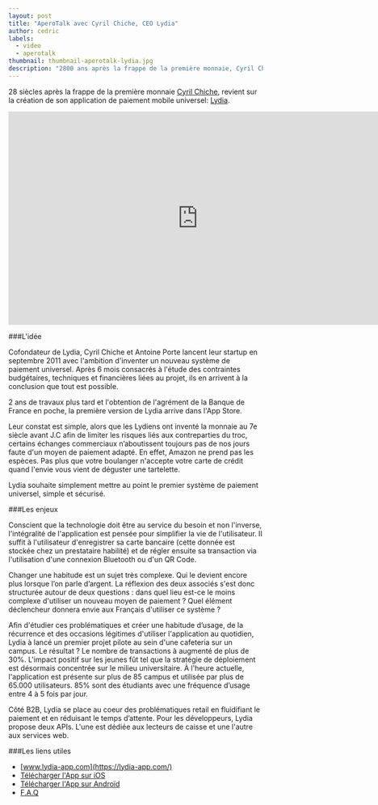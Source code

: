 ```yaml
---
layout: post
title: "AperoTalk avec Cyril Chiche, CEO Lydia"
author: cedric
labels:
  - video
  - aperotalk
thumbnail: thumbnail-aperotalk-lydia.jpg
description: "2800 ans après la frappe de la première monnaie, Cyril Chiche revient sur la création de son application de paiement universel: Lydia."
---
```


28 siècles après la frappe de la première monnaie [Cyril Chiche](http://fr.linkedin.com/pub/cyril-chiche/3/497/550/en), revient sur la création de son application de paiement mobile universel: [Lydia](https://lydia-app.com/).

<div class="video-wrapper"><iframe width="750" height="422" src="https://www.youtube.com/embed/5VycLeeX4Yg?showinfo=0" frameborder="0" allowfullscreen></iframe></div>

###L'idée

Cofondateur de Lydia, Cyril Chiche et Antoine Porte lancent leur startup en septembre 2011 avec l'ambition d'inventer un nouveau système de paiement universel. Après 6 mois consacrés à l'étude des contraintes budgétaires, techniques et financières liées au projet, ils en arrivent à la conclusion que tout est possible.

2 ans de travaux plus tard et l'obtention de l'agrément de la Banque de France en poche, la première version de Lydia arrive dans l'App Store.

Leur constat est simple, alors que les Lydiens ont inventé la monnaie au 7e siècle avant J.C afin de limiter les risques liés aux contreparties du troc, certains échanges commerciaux n’aboutissent toujours pas de nos jours faute d'un moyen de paiement adapté. En effet, Amazon ne prend pas les espèces. Pas plus que votre boulanger n'accepte votre carte de crédit quand l'envie vous vient de déguster une tartelette.

Lydia souhaite simplement mettre au point le premier système de paiement universel, simple et sécurisé.


###Les enjeux

Conscient que la technologie doit être au service du besoin et non l'inverse, l'intégralité de l'application est pensée pour simplifier la vie de l'utilisateur. Il suffit à l'utilisateur d'enregistrer sa carte bancaire (cette donnée est stockée chez un prestataire habilité) et de régler ensuite sa transaction via l'utilisation d'une connexion Bluetooth ou d'un QR Code.

Changer une habitude est un sujet très complexe. Qui le devient encore plus lorsque l’on parle d’argent. La réflexion des deux associés s'est donc structurée autour de deux questions : dans quel lieu est-ce le moins complexe d'utiliser un nouveau moyen de paiement ? Quel élément déclencheur donnera envie aux Français d'utiliser ce système ?

Afin d'étudier ces problématiques et créer une habitude d’usage, de la récurrence et des occasions légitimes d'utiliser l'application au quotidien, Lydia à lancé un premier projet pilote au sein d'une cafeteria sur un campus. Le résultat ? Le nombre de transactions à augmenté de plus de 30%. L'impact positif sur les jeunes fût tel que la stratégie de déploiement est désormais concentrée sur le milieu universitaire. À l'heure actuelle, l'application est présente sur plus de 85 campus et utilisée par plus de 65.000 utilisateurs. 85% sont des étudiants avec une fréquence d’usage entre 4 à 5 fois par jour.

Côté B2B, Lydia se place au coeur des problématiques retail en fluidifiant le paiement et en réduisant le temps d’attente. Pour les développeurs, Lydia propose deux APIs. L'une est dédiée aux lecteurs de caisse et une l'autre aux services web.


###Les liens utiles

- [www.lydia-app.com](https://lydia-app.com/)
- [Télécharger l'App sur iOS](https://itunes.apple.com/fr/app/lydia-paiement-mobile-securise/id575913704?mt=8)
- [Télécharger l'App sur Androïd](https://play.google.com/store/apps/details?id=com.lydia&hl=en)
- [F.A.Q](https://lydia-app.com/about/help)
